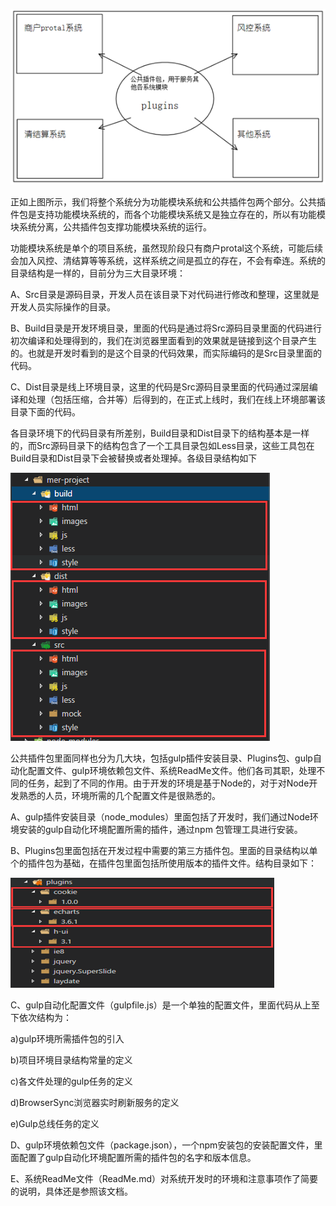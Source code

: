 ![](/assets/import.png)

正如上图所示，我们将整个系统分为功能模块系统和公共插件包两个部分。公共插件包是支持功能模块系统的，而各个功能模块系统又是独立存在的，所以有功能模块系统分离，公共插件包支撑功能模块系统的运行。

功能模块系统是单个的项目系统，虽然现阶段只有商户protal这个系统，可能后续会加入风控、清结算等等系统，这样系统之间是孤立的存在，不会有牵连。系统的目录结构是一样的，目前分为三大目录环境：

A、Src目录是源码目录，开发人员在该目录下对代码进行修改和整理，这里就是开发人员实际操作的目录。

B、Build目录是开发环境目录，里面的代码是通过将Src源码目录里面的代码进行初次编译和处理得到的，我们在浏览器里面看到的效果就是链接到这个目录产生的。也就是开发时看到的是这个目录的代码效果，而实际编码的是Src目录里面的代码。

C、Dist目录是线上环境目录，这里的代码是Src源码目录里面的代码通过深层编译和处理（包括压缩，合并等）后得到的，在正式上线时，我们在线上环境部署该目录下面的代码。

各目录环境下的代码目录有所差别，Build目录和Dist目录下的结构基本是一样的，而Src源码目录下的结构包含了一个工具目录包如Less目录，这些工具包在Build目录和Dist目录下会被替换或者处理掉。各级目录结构如下

![](/assets/import1.png)

公共插件包里面同样也分为几大块，包括gulp插件安装目录、Plugins包、gulp自动化配置文件、gulp环境依赖包文件、系统ReadMe文件。他们各司其职，处理不同的任务，起到了不同的作用。由于开发的环境是基于Node的，对于对Node开发熟悉的人员，环境所需的几个配置文件是很熟悉的。

A、gulp插件安装目录（node\_modules）里面包括了开发时，我们通过Node环境安装的gulp自动化环境配置所需的插件，通过npm 包管理工具进行安装。

B、Plugins包里面包括在开发过程中需要的第三方插件包。里面的目录结构以单个的插件包为基础，在插件包里面包括所使用版本的插件文件。结构目录如下：

![](/assets/import3.png)

C、gulp自动化配置文件（gulpfile.js）是一个单独的配置文件，里面代码从上至下依次结构为：

a\)gulp环境所需插件包的引入

b\)项目环境目录结构常量的定义

c\)各文件处理的gulp任务的定义

d\)BrowserSync浏览器实时刷新服务的定义

e\)Gulp总线任务的定义

D、gulp环境依赖包文件（package.json），一个npm安装包的安装配置文件，里面配置了gulp自动化环境配置所需的插件包的名字和版本信息。

E、系统ReadMe文件（ReadMe.md）对系统开发时的环境和注意事项作了简要的说明，具体还是参照该文档。

